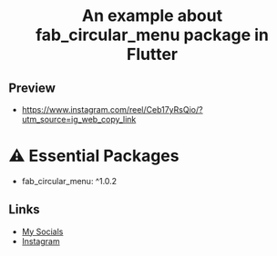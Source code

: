 <h1 align="center">An example about fab_circular_menu package in Flutter </h1>

## Preview
* https://www.instagram.com/reel/Ceb17yRsQio/?utm_source=ig_web_copy_link

# ⚠️ Essential Packages
* fab_circular_menu: ^1.0.2

## Links

* [My Socials](https://znap.link/hamdy_Dawood)
* [Instagram](https://www.instagram.com/hamdy_khalid_/)